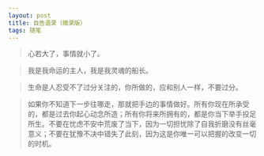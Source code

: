 ```yaml
---
layout: post
title: 自告语录（摘录版）
tags: 随笔
---
```


> 心若大了，事情就小了。

> 我是我命运的主人，我是我灵魂的船长。

> 生命是人忍受不了过分关注的，你所做的，应和别人一样，不要过分。

> 如果你不知道下一步往哪走，那就把手边的事情做好。所有你现在所承受的，都是过去你起心动念所造；所有你将来所拥有的，都是你当下举手投足所生。不要在忧虑不安中荒废了当下，因为一切担忧除了自我折磨没有丝毫意义；不要在犹豫不决中错失了此刻，因为这是你唯一可以把握的改变一切的时机。